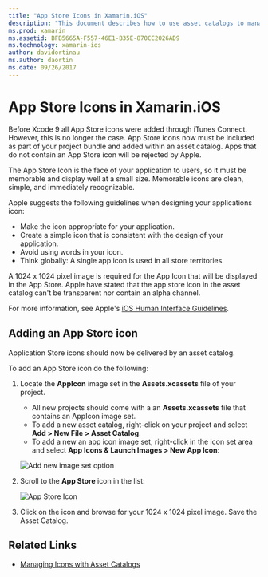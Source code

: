 ```yaml
---
title: "App Store Icons in Xamarin.iOS"
description: "This document describes how to use asset catalogs to manage an App Store icon for a Xamarin.iOS application. Previously, App Store icons were managed with iTunes Connect."
ms.prod: xamarin
ms.assetid: BFB5665A-F557-46E1-B35E-870CC2026AD9
ms.technology: xamarin-ios
author: davidortinau
ms.author: daortin
ms.date: 09/26/2017
---
```


# App Store Icons in Xamarin.iOS

Before Xcode 9 all App Store icons were added through iTunes Connect. However, this is no longer the case. App Store icons now must be included as part of your project bundle and added within an asset catalog. Apps that do not contain an App Store icon will be rejected by Apple.

The App Store Icon is the face of your application to users, so it must be memorable and display well at a small size. Memorable icons are clean, simple, and immediately recognizable.

Apple suggests the following guidelines when designing your applications icon:

- Make the icon appropriate for your application.
- Create a simple icon that is consistent with the design of your application.
- Avoid using words in your icon.
- Think globally: A single app icon is used in all store territories.

A 1024 x 1024 pixel image is required for the App Icon that will be displayed in the App Store.  Apple have stated that the app store icon in the asset catalog can't be transparent nor contain an alpha channel.

For more information, see Apple's [iOS Human Interface Guidelines](https://developer.apple.com/ios/human-interface-guidelines/icons-and-images/image-size-and-resolution/).

## Adding an App Store icon

Application Store icons should now be delivered by an asset catalog.

To add an App Store icon do the following:

1. Locate the **AppIcon** image set in the **Assets.xcassets** file of your project.
    - All new projects should come with a an **Assets.xcassets** file that contains an AppIcon image set.
    - To add a new asset catalog, right-click on your project and select **Add > New File > Asset Catalog**.
    - To add a new an app icon image set, right-click in the icon set area and select **App Icons & Launch Images > New App Icon**:

    ![Add new image set option](app-store-icon-images/image1.png)

2. Scroll to the **App Store** icon in the list:

    ![App Store Icon](app-store-icon-images/image2.png)

3. Click on the icon and browse for your 1024 x 1024 pixel image. Save the Asset Catalog.

## Related Links

- [Managing Icons with Asset Catalogs](~/ios/app-fundamentals/images-icons/app-icons.md#managing)
